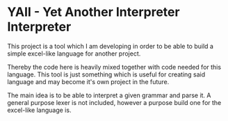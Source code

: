 # YAII - Yet Another Interpreter Interpreter

This project is a tool which I am developing in order to be able to build a simple excel-like language for another project.

Thereby the code here is heavily mixed together with code needed for this language. This tool is just something which is useful for creating said language and may become it's own project in the future.

The main idea is to be able to interpret a given grammar and parse it. A general purpose lexer is not included, however a purpose build one for the excel-like language is.
